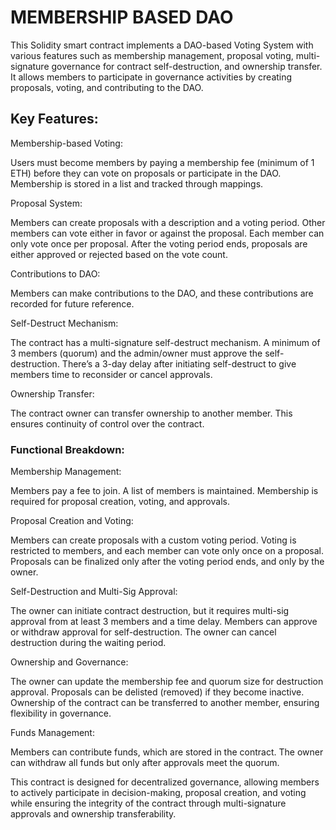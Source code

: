 # MEMBERSHIP BASED DAO

This Solidity smart contract implements a DAO-based Voting System with various features such as membership management, proposal voting, multi-signature governance for contract self-destruction, and ownership transfer. It allows members to participate in governance activities by creating proposals, voting, and contributing to the DAO.

## Key Features:

Membership-based Voting:

Users must become members by paying a membership fee (minimum of 1 ETH) before they can vote on proposals or participate in the DAO.
Membership is stored in a list and tracked through mappings.

Proposal System:

Members can create proposals with a description and a voting period.
Other members can vote either in favor or against the proposal. Each member can only vote once per proposal.
After the voting period ends, proposals are either approved or rejected based on the vote count.

Contributions to DAO:

Members can make contributions to the DAO, and these contributions are recorded for future reference.

Self-Destruct Mechanism:

The contract has a multi-signature self-destruct mechanism.
A minimum of 3 members (quorum) and the admin/owner must approve the self-destruction.
There’s a 3-day delay after initiating self-destruct to give members time to reconsider or cancel approvals.

Ownership Transfer:

The contract owner can transfer ownership to another member. This ensures continuity of control over the contract.

### Functional Breakdown:

Membership Management:

Members pay a fee to join.
A list of members is maintained.
Membership is required for proposal creation, voting, and approvals.

Proposal Creation and Voting:

Members can create proposals with a custom voting period.
Voting is restricted to members, and each member can vote only once on a proposal.
Proposals can be finalized only after the voting period ends, and only by the owner.

Self-Destruction and Multi-Sig Approval:

The owner can initiate contract destruction, but it requires multi-sig approval from at least 3 members and a time delay.
Members can approve or withdraw approval for self-destruction.
The owner can cancel destruction during the waiting period.

Ownership and Governance:

The owner can update the membership fee and quorum size for destruction approval.
Proposals can be delisted (removed) if they become inactive.
Ownership of the contract can be transferred to another member, ensuring flexibility in governance.

Funds Management:

Members can contribute funds, which are stored in the contract.
The owner can withdraw all funds but only after approvals meet the quorum.

This contract is designed for decentralized governance, allowing members to actively participate in decision-making, proposal creation, and voting while ensuring the integrity of the contract through multi-signature approvals and ownership transferability.






